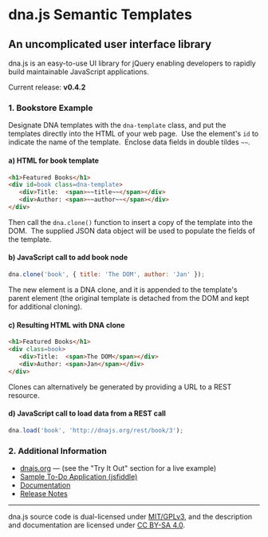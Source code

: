dna.js Semantic Templates
=========================
An uncomplicated user interface library
---------------------------------------------------

dna.js is an easy-to-use UI library for jQuery enabling developers to rapidly build maintainable JavaScript applications.

Current release: **v0.4.2**

### 1. Bookstore Example
Designate DNA templates with the `dna-template` class, and put the templates directly into the HTML
of your web page.&nbsp;  Use the element's `id` to indicate the name of the template.&nbsp;
Enclose data fields in double tildes `~~`.

#### a) HTML for book template
```html
<h1>Featured Books</h1>
<div id=book class=dna-template>
   <div>Title:  <span>~~title~~</span></div>
   <div>Author: <span>~~author~~</span></div>
</div>
```

Then call the `dna.clone()` function to insert a copy of the template into the DOM.&nbsp;  The
supplied JSON data object will be used to populate the fields of the template.

#### b) JavaScript call to add book node
```js
dna.clone('book', { title: 'The DOM', author: 'Jan' });
```

The new element is a DNA clone, and it is appended to the template's parent element (the original
template is detached from the DOM and kept for additional cloning).

#### c) Resulting HTML with DNA clone
```html
<h1>Featured Books</h1>
<div class=book>
   <div>Title:  <span>The DOM</span></div>
   <div>Author: <span>Jan</span></div>
</div>
```

Clones can alternatively be generated by providing a URL to a REST resource.

#### d) JavaScript call to load data from a REST call
```js
dna.load('book', 'http://dnajs.org/rest/book/3');
```

### 2. Additional Information
* [dnajs.org](http://dnajs.org) &mdash; (see the "Try It Out" section for a live example)
* [Sample To-Do Application (jsfiddle)](http://jsfiddle.net/5z6bn76w/)
* [Documentation](http://dnajs.org/manual.html)
* [Release Notes](https://github.com/dnajs/dna.js/wiki/Release-Notes)

---
dna.js source code is dual-licensed under [MIT/GPLv3](http://dnajs.org/license.html), and the
description and documentation are licensed under
[CC BY-SA 4.0](http://creativecommons.org/licenses/by-sa/4.0).
